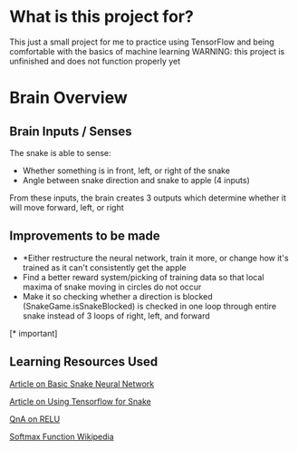 # What is this project for?

This just a small project for me to practice using TensorFlow and being comfortable with the basics of machine learning
WARNING: this project is unfinished and does not function properly yet

# Brain Overview

## Brain Inputs / Senses

The snake is able to sense:
- Whether something is in front, left, or right of the snake
- Angle between snake direction and snake to apple
(4 inputs)

From these inputs, the brain creates 3 outputs which determine whether it will move forward, left, or right

## Improvements to be made

- *Either restructure the neural network, train it more, or change how it's trained as it can't consistently get the apple
- Find a better reward system/picking of training data so that local maxima of snake moving in circles do not occur
- Make it so checking whether a direction is blocked (SnakeGame.isSnakeBlocked) is checked in one loop through entire snake instead of 3 loops of right, left, and forward

[* important]

## Learning Resources Used

[Article on Basic Snake Neural Network](https://towardsdatascience.com/today-im-going-to-talk-about-a-small-practical-example-of-using-neural-networks-training-one-to-6b2cbd6efdb3)

[Article on Using Tensorflow for Snake](https://tolotra.com/2018/02/23/tutorial-train-a-tensorflow-model-to-control-the-snake-game/)

[QnA on RELU](https://ai.stackexchange.com/questions/6468/why-do-we-prefer-relu-over-linear-activation-functions)

[Softmax Function Wikipedia](https://en.wikipedia.org/wiki/Softmax_function)